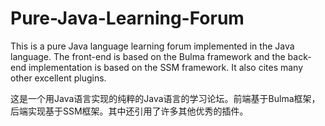 # Pure-Java-Learning-Forum

This is a pure Java language learning forum implemented in the Java language. The front-end is based on the Bulma framework and the back-end implementation is based on the SSM framework. It also cites many other excellent plugins.

这是一个用Java语言实现的纯粹的Java语言的学习论坛。前端基于Bulma框架，后端实现基于SSM框架。其中还引用了许多其他优秀的插件。
